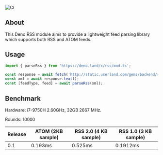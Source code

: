 ![CI](https://github.com/MikaelPorttila/rss/workflows/CI/badge.svg?branch=master)

## About
This Deno RSS module aims to provide a lightweight feed parsing library which supports both RSS and ATOM feeds.



## Usage

``` typescript
import { parseRss } from 'https://deno.land/x/rss/mod.ts';

const response = await fetch('http://static.userland.com/gems/backend/rssTwoExample2.xml');
const xml = await response.text();
const [feedType, feed] = await parseRss(xml);
```

## Benchmark
Hardware: i7-9750H 2.60GHz, 32GB 2667 MHz.

Rounds: 10000

| Release | ATOM (2KB sample) | RSS 2.0 (4 KB sample) | RSS 1.0 (3 KB sample) |
|---------|-------------------|-----------------------|-----------------------|
| 0.1     | 0.193ms           | 0.525ms               | 0.1912ms              |
